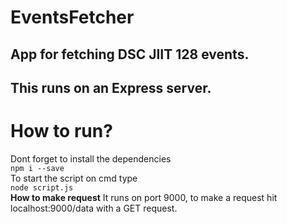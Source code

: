 # EventsFetcher
## App for fetching DSC JIIT 128 events.
## This runs on an Express server.

# How to run?  
Dont forget to install the dependencies  
`npm i --save`  
To start the script on cmd type  
`node script.js`  
**How to make request** It runs on port 9000, to make a request hit localhost:9000/data with a GET request.
